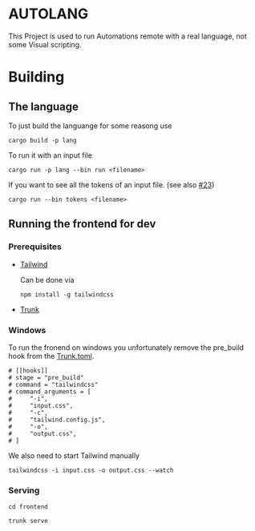 # AUTOLANG

This Project is used to run Automations remote with a real language, not some Visual scripting.

# Building

## The language

To just build the languange for some reasong use

`cargo build -p lang`

To run it with an input file

`cargo run -p lang --bin run <filename>`

If you want to see all the tokens of an input file. (see also [#23](https://github.com/104-Berlin/autolang/issues/23))

`cargo run --bin tokens <filename>`

## Running the frontend for dev

### Prerequisites

- [Tailwind](https://tailwindcss.com/)

  Can be done via

  `npm install -g tailwindcss`

- [Trunk](https://trunkrs.dev/)

### Windows

To run the fronend on windows you unfortunately remove the pre_build hook from the [Trunk.toml](/frontend/Trunk.toml).

```
# [[hooks]]
# stage = "pre_build"
# command = "tailwindcss"
# command_arguments = [
#     "-i",
#     "input.css",
#     "-c",
#     "tailwind.config.js",
#     "-o",
#     "output.css",
# ]
```

We also need to start Tailwind manually

`tailwindcss -i input.css -o output.css --watch`

### Serving

`cd frontend`

`trunk serve`

